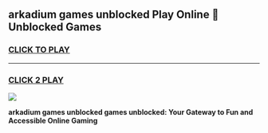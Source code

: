 
## arkadium games unblocked Play Online 👋 Unblocked Games
<h3>
<a href="https://premium.freeplayer.one?title=arkadium_games_unblocked&ref=19F">CLICK TO PLAY</a></h3>
<hr>

<h3>
<a href="https://premium.freeplayer.one?title=arkadium_games_unblocked&ref=19F">CLICK 2 PLAY</a>
  
</h3>

<a href="https://premium.freeplayer.one?title=arkadium_games_unblocked&ref=19F"><img src="https://clearcache.store/games.png"></a>


**arkadium games unblocked games unblocked: Your Gateway to Fun and Accessible Online Gaming**
